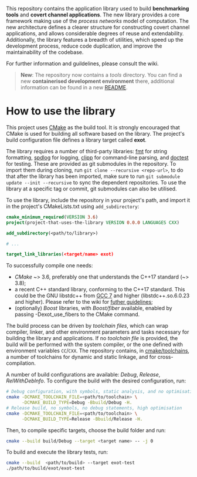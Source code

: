 This repository contains the application library used to build __benchmarking
tools__ and __covert channel applications__. The new library provides a core
framework making use of the *process networks* model of computation. The new
architecture defines a clearer structure for constructing covert channel
applications, and allows considerable degrees of reuse and extendability.
Additionally, the library features a breadth of utilities, which speed up the
development process, reduce code duplication, and improve the maintainability
of the codebase.

For further information and guildelines, please consult the wiki.

> __New__: The repository now contains a *tools* directory. You can find a new __containerised development environment__ there, additional information can be found in a new [README](tools/docker/README.md).

# How to use the library

This project uses [CMake](https://cmake.org/) as the build tool. It is
strongly encouraged that CMake is used for building all software based on the
library. The project's build configuration file defines a library target
called **exot**.

The library requires a number of third-party libraries:
[fmt](https://github.com/fmtlib/fmt) for string formatting,
[spdlog](https://github.com/gabime/spdlog) for logging,
[clipp](https://github.com/muellan/clipp) for command-line parsing, and
[doctest](https://github.com/onqtam/doctest) for testing. These are provided
as git submodules in the repository. To import them during cloning, run `git
clone --recursive <repo-url>`, to do that after the library has been imported,
make sure to run `git submodule update --init --recursive` to sync the
dependent repositories. To use the library at a specific tag or commit, git
submodules can also be utilised.

To use the library, include the repository in your project's path, and import
it in the project's CMakeLists.txt using `add_subdirectory`:

```cmake
cmake_minimum_required(VERSION 3.6)
project(project-that-uses-the-library VERSION 0.0.0 LANGUAGES CXX)

add_subdirectory(<path/to/library>)

# ...

target_link_libraries(<target/name> exot)

```

To successfully compile one needs:

- *CMake* ~> 3.6, preferably one that understands the C++17 standard (~> 3.8);
- a recent C++ standard library, conforming to the C++17 standard. This could be
  the GNU libstdc++ from [GCC 7] and higher (libstdc++.so.6.0.23 and higher).
  Please refer to the wiki for [futher guidelines];
- (optionally) *Boost* libraries, with *Boost/fiber* available,
  enabled by passing -Dexot_use_fibers to the CMake command.

[GCC 7]: https://gcc.gnu.org/projects/cxx-status.html#cxx17
[futher guidelines]: https://gitlab.ethz.ch/tec/research/data_leakage_evaluation/app_lib/wikis/How-to-use-the-library%3F

The build process can be driven by *toolchain files*, which can wrap compiler,
linker, and other environment parameters and tasks necessary for building the
library and applications. If no *toolchain file* is provided, the build will
be performed with the system compiler, or the one defined with environment
variables `CC`/`CXX`. The repository contains, in
[cmake/toolchains](cmake/toolchains), a number of toolchains for dynamic and
static linkage, and for cross-compilation.

A number of build configurations are available: *Debug*, *Release*,
*RelWithDebInfo*. To configure the build with the desired configuration, run:

```bash
# Debug configuration, with symbols, static analysis, and no optimisation
cmake -DCMAKE_TOOLCHAIN_FILE=<path/to/toolchain> \
	  -DCMAKE_BUILD_TYPE=Debug -Bbuild/Debug -H.
# Release build, no symbols, no debug statements, high optimisation
cmake -DCMAKE_TOOLCHAIN_FILE=<path/to/toolchain> \
	  -DCMAKE_BUILD_TYPE=Release -Bbuild/Release -H.
```

Then, to compile specific targets, choose the build folder and run:

```bash
cmake --build build/Debug --target <target name> -- -j 0
```

To build and execute the library tests, run:

```bash
cmake --build  <path/to/build> --target exot-test
./path/to/build/exot/exot-test
```

